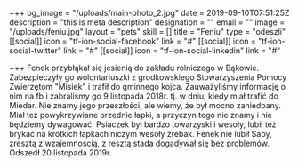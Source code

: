 +++
bg_image = "/uploads/main-photo_2.jpg"
date = 2019-09-10T07:51:25Z
description = "this is meta description"
designation = ""
email = ""
image = "/uploads/feniu.jpg"
layout = "pets"
skill = []
title = "Feniu"
type = "odeszli"
[[social]]
icon = "tf-ion-social-facebook"
link = "#"
[[social]]
icon = "tf-ion-social-twitter"
link = "#"
[[social]]
icon = "tf-ion-social-linkedin"
link = "#"

+++
Fenek przybłąkał się jesienią do zakładu rolniczego w Bąkowie. Zabezpieczyły go wolontariuszki z grodkowskiego Stowarzyszenia Pomocy Zwierzętom "Misiek" i trafił do gminnego kojca. Zauważyliśmy informację o nim na fb i zabraliśmy go 9 listopada 2018r. tj. w dniu, kiedy miał trafić do Miedar. Nie znamy jego przeszłości, ale wiemy, że był mocno zaniedbany. Miał też powykrzywiane przednie łapki, a przyczyn tego nie znamy i nie będziemy dywagować. Psiaczek był bardzo towarzyski i wesoły, lubił też brykać na krótkich łapkach niczym wesoły źrebak. Fenek nie lubił Saby, zresztą z wzajemnością, z resztą stada dogadywał się bez problemów. Odszedł 20 listopada 2019r.